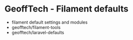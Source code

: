 # GeoffTech - Filament defaults

- filament default settings and modules
- geofftech/filament-tools
- geofftech/laravel-defaults
